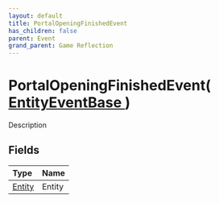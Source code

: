 ```yaml
---
layout: default
title: PortalOpeningFinishedEvent
has_children: false
parent: Event
grand_parent: Game Reflection
---
```

# PortalOpeningFinishedEvent( [ EntityEventBase ](/docs/game-reflection/events/entity_event_base) )
Description 

## Fields

| Type | Name |
|:-------------|:--------------|
| [Entity](/docs/game-reflection/classes/entity) | Entity |

